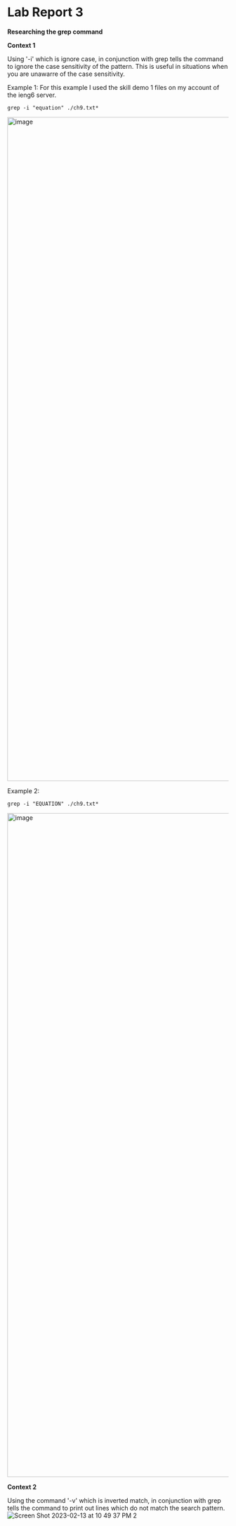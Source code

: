 
# Lab Report 3

__Researching the grep command__

__Context 1__

Using '-i' which is ignore case, in conjunction with grep tells the command to ignore the case sensitivity of the pattern. 
This is useful in situations when you are unawarre of the case sensitivity.

Example 1:
For this example I used the skill demo 1 files on my account of the ieng6 server. 

```
grep -i "equation" ./ch9.txt*
```
<img width="1512" alt="image" src="https://user-images.githubusercontent.com/122564032/218660187-28085185-8df3-490e-98d1-6caf3c4838aa.png">


Example 2:

```
grep -i "EQUATION" ./ch9.txt*
```
<img width="1512" alt="image" src="https://user-images.githubusercontent.com/122564032/218660396-a8a5945b-a2c4-43cc-a617-69c619ecb49f.png">

__Context 2__

Using the command '-v' which is inverted match, in conjunction with grep tells the command to print out lines which do not match the search pattern. 
![Screen Shot 2023-02-13 at 10 49 37 PM 2](https://user-images.githubusercontent.com/122564032/218660630-4cd19de0-eca8-4e60-b19b-4bea27af7ba1.png)

